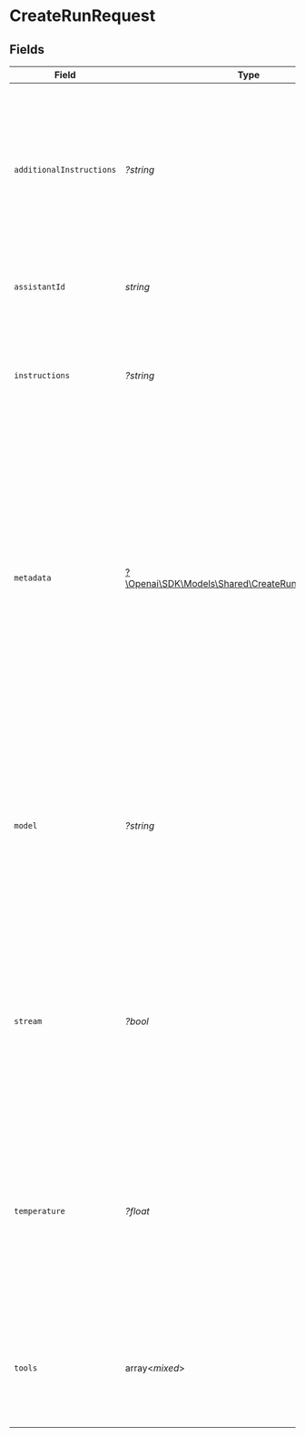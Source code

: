 # CreateRunRequest


## Fields

| Field                                                                                                                                                                                                                                                       | Type                                                                                                                                                                                                                                                        | Required                                                                                                                                                                                                                                                    | Description                                                                                                                                                                                                                                                 | Example                                                                                                                                                                                                                                                     |
| ----------------------------------------------------------------------------------------------------------------------------------------------------------------------------------------------------------------------------------------------------------- | ----------------------------------------------------------------------------------------------------------------------------------------------------------------------------------------------------------------------------------------------------------- | ----------------------------------------------------------------------------------------------------------------------------------------------------------------------------------------------------------------------------------------------------------- | ----------------------------------------------------------------------------------------------------------------------------------------------------------------------------------------------------------------------------------------------------------- | ----------------------------------------------------------------------------------------------------------------------------------------------------------------------------------------------------------------------------------------------------------- |
| `additionalInstructions`                                                                                                                                                                                                                                    | *?string*                                                                                                                                                                                                                                                   | :heavy_minus_sign:                                                                                                                                                                                                                                          | Appends additional instructions at the end of the instructions for the run. This is useful for modifying the behavior on a per-run basis without overriding other instructions.                                                                             |                                                                                                                                                                                                                                                             |
| `assistantId`                                                                                                                                                                                                                                               | *string*                                                                                                                                                                                                                                                    | :heavy_check_mark:                                                                                                                                                                                                                                          | The ID of the [assistant](/docs/api-reference/assistants) to use to execute this run.                                                                                                                                                                       |                                                                                                                                                                                                                                                             |
| `instructions`                                                                                                                                                                                                                                              | *?string*                                                                                                                                                                                                                                                   | :heavy_minus_sign:                                                                                                                                                                                                                                          | Overrides the [instructions](/docs/api-reference/assistants/createAssistant) of the assistant. This is useful for modifying the behavior on a per-run basis.                                                                                                |                                                                                                                                                                                                                                                             |
| `metadata`                                                                                                                                                                                                                                                  | [?\Openai\SDK\Models\Shared\CreateRunRequestMetadata](../../Models/Shared/CreateRunRequestMetadata.md)                                                                                                                                                      | :heavy_minus_sign:                                                                                                                                                                                                                                          | Set of 16 key-value pairs that can be attached to an object. This can be useful for storing additional information about the object in a structured format. Keys can be a maximum of 64 characters long and values can be a maxium of 512 characters long.<br/> |                                                                                                                                                                                                                                                             |
| `model`                                                                                                                                                                                                                                                     | *?string*                                                                                                                                                                                                                                                   | :heavy_minus_sign:                                                                                                                                                                                                                                          | The ID of the [Model](/docs/api-reference/models) to be used to execute this run. If a value is provided here, it will override the model associated with the assistant. If not, the model associated with the assistant will be used.                      |                                                                                                                                                                                                                                                             |
| `stream`                                                                                                                                                                                                                                                    | *?bool*                                                                                                                                                                                                                                                     | :heavy_minus_sign:                                                                                                                                                                                                                                          | If `true`, returns a stream of events that happen during the Run as server-sent events, terminating when the Run enters a terminal state with a `data: [DONE]` message.<br/>                                                                                |                                                                                                                                                                                                                                                             |
| `temperature`                                                                                                                                                                                                                                               | *?float*                                                                                                                                                                                                                                                    | :heavy_minus_sign:                                                                                                                                                                                                                                          | What sampling temperature to use, between 0 and 2. Higher values like 0.8 will make the output more random, while lower values like 0.2 will make it more focused and deterministic.<br/>                                                                   | 1                                                                                                                                                                                                                                                           |
| `tools`                                                                                                                                                                                                                                                     | array<*mixed*>                                                                                                                                                                                                                                              | :heavy_minus_sign:                                                                                                                                                                                                                                          | Override the tools the assistant can use for this run. This is useful for modifying the behavior on a per-run basis.                                                                                                                                        |                                                                                                                                                                                                                                                             |